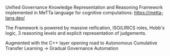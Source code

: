 Unified Governance Knowledge Representation and Reasoning Framework implemented in MeTTa language for cognitive computations: https://metta-lang.dev/

The Framework is powered by massive reification, ISO/LIRICS roles, Hobb's logic, 3 reasoning levels and explicit representation of judgements. 

Augmented with the C++ layer opening road to Autonomous Cumulative Transfer Learning -> Gradual Governance Automation
